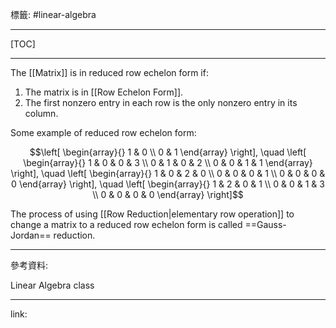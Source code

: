 標籤: #linear-algebra 

---

[TOC]

---

The [[Matrix]] is in reduced row echelon form if:

1. The matrix is in [[Row Echelon Form]].
2. The first nonzero entry in each row is the only nonzero entry in its column.

Some example of reduced row echelon form:

$$\left[
	\begin{array}{}
		1 & 0 \\
		0 & 1
	\end{array}
\right], \quad \left[
	\begin{array}{}
		1 & 0 & 0 & 3 \\
		0 & 1 & 0 & 2 \\
		0 & 0 & 1 & 1
	\end{array}
\right], \quad \left[
	\begin{array}{}
		1 & 0 & 2 & 0 \\
		0 & 0 & 0 & 1 \\
		0 & 0 & 0 & 0
	\end{array}
\right], \quad \left[
	\begin{array}{}
		1 & 2 & 0 & 1 \\
		0 & 0 & 1 & 3 \\
		0 & 0 & 0 & 0
	\end{array}
\right]$$

The process of using [[Row Reduction|elementary row operation]] to change a matrix to a reduced row echelon form is called ==Gauss-Jordan== reduction.

---

參考資料:

Linear Algebra class

---

link:

